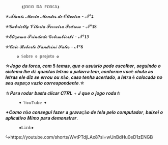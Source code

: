            ❮𝕁𝕆𝔾𝕆 𝔻𝔸 𝔽𝕆ℝℂ𝔸❯

✭𝓐𝓵𝓪𝓷𝓲𝓼 𝓜𝓪𝓻𝓲𝓪 𝓜𝓮𝓷𝓭𝓮𝓼 𝓭𝓮 𝓞𝓵𝓲𝓿𝓮𝓲𝓻𝓪 - 𝓝°𝟐

✭𝓖𝓪𝓫𝓻𝓲𝓮𝓵𝓵𝔂 𝓥𝓲𝓽𝓸𝓻𝓲𝓪 𝓕𝓮𝓻𝓻𝓮𝓲𝓻𝓪 𝓟𝓮𝓭𝓻𝓸𝓼𝓸 - 𝓝°𝟏𝟖

✭𝓔𝓵𝓲𝔃𝓪𝓶𝓪 𝓣𝓻𝓲𝓷𝓭𝓪𝓭𝓮 𝓖𝓸𝓵𝓸𝓶𝓫𝓲𝓸𝓼𝓴𝓲 - 𝓝°𝟏𝟑

✭𝓒𝓪𝓲𝓸 𝓡𝓸𝓫𝓮𝓻𝓽𝓸 𝓢𝓪𝓷𝓭𝓻𝓲𝓷𝓲 𝓢𝓪𝓵𝓮𝓼 - 𝓝°𝟖

         ✪ 𝕊𝕠𝕓𝕣𝕖 𝕠 𝕡𝕣𝕠𝕛𝕖𝕥𝕠 ✪
☆𝑱𝒐𝒈𝒐 𝒅𝒂 𝒇𝒐𝒓𝒄𝒂, 𝒄𝒐𝒎 𝟓 𝒕𝒆𝒎𝒂𝒔, 𝒒𝒖𝒆 𝒐 𝒖𝒔𝒖á𝒓𝒊𝒐 𝒑𝒐𝒅𝒆 𝒆𝒔𝒄𝒐𝒍𝒉𝒆𝒓, 𝒔𝒆𝒈𝒖𝒊𝒏𝒅𝒐 𝒐 𝒔𝒊𝒔𝒕𝒆𝒎𝒂 𝒍𝒉𝒆 𝒅á 𝒒𝒖𝒂𝒏𝒕𝒂𝒔 𝒍𝒆𝒕𝒓𝒂𝒔 𝒂 𝒑𝒂𝒍𝒂𝒗𝒓𝒂 𝒕𝒆𝒎, 𝒄𝒐𝒏𝒇𝒐𝒓𝒎𝒆 𝒗𝒐𝒄ê 𝒄𝒉𝒖𝒕𝒂 𝒂𝒔 𝒍𝒆𝒕𝒓𝒂𝒔 𝒆𝒍𝒆 𝒅𝒊𝒛 𝒔𝒆 𝒆𝒓𝒓𝒐𝒖 𝒐𝒖 𝒏ã𝒐, 𝒄𝒂𝒔𝒐 𝒕𝒆𝒏𝒉𝒂 𝒂𝒄𝒆𝒓𝒕𝒂𝒅𝒐, 𝒂 𝒍𝒆𝒕𝒓𝒂 é 𝒄𝒐𝒍𝒐𝒄𝒂𝒅𝒂 𝒏𝒐 𝒔𝒆𝒖 𝒆𝒔𝒑𝒂ç𝒐 𝒗𝒂𝒛𝒊𝒐 𝒄𝒐𝒓𝒓𝒆𝒔𝒑𝒐𝒏𝒅𝒆𝒏𝒕𝒆.☆

☆𝑷𝒂𝒓𝒂 𝒓𝒐𝒅𝒂𝒓 𝒃𝒂𝒔𝒕𝒂 𝒄𝒍𝒊𝒄𝒂𝒓 𝑪𝑻𝑹𝑳 + 𝑱 𝒒𝒖𝒆 𝒐 𝒋𝒐𝒈𝒐 𝒓𝒐𝒅𝒂☆

          ♦︎ 𝕐𝕠𝕦𝕋𝕦𝕓𝕖 ♦︎
✦𝑪𝒐𝒎𝒐 𝒏ã𝒐 𝒄𝒐𝒏𝒔𝒆𝒈𝒖𝒊 𝒇𝒂𝒛𝒆𝒓 𝒂 𝒈𝒓𝒂𝒗𝒂çã𝒐 𝒅𝒆 𝒕𝒆𝒍𝒂 𝒑𝒆𝒍𝒐 𝒄𝒐𝒎𝒑𝒖𝒕𝒂𝒅𝒐𝒓, 𝒃𝒂𝒊𝒙𝒆𝒊 𝒐 𝒂𝒑𝒍𝒊𝒄𝒂𝒕𝒊𝒗𝒐 𝑴𝒊𝒎𝒐 𝒑𝒂𝒓𝒂 𝒅𝒆𝒎𝒐𝒏𝒔𝒕𝒓𝒂𝒓.

          ✹𝕃𝕚𝕟𝕜✹

 ↪︎https://youtube.com/shorts/WvtPTdjLAx8?si=wUnBdHu0eD1zENGB        

